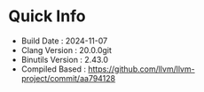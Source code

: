 # Quick Info
* Build Date : 2024-11-07
* Clang Version : 20.0.0git
* Binutils Version : 2.43.0
* Compiled Based : https://github.com/llvm/llvm-project/commit/aa794128
